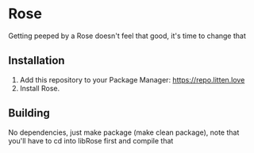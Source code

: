 # Rose
Getting peeped by a Rose doesn't feel that good, it's time to change that

## Installation
1. Add this repository to your Package Manager: https://repo.litten.love
2. Install Rose.

## Building
No dependencies, just make package (make clean package), note that you'll have to cd into libRose first and compile that